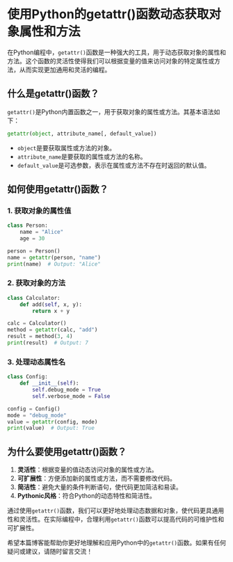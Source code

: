 # 使用Python的getattr()函数动态获取对象属性和方法

在Python编程中，`getattr()`函数是一种强大的工具，用于动态获取对象的属性和方法。这个函数的灵活性使得我们可以根据变量的值来访问对象的特定属性或方法，从而实现更加通用和灵活的编程。

## 什么是getattr()函数？

`getattr()`是Python内置函数之一，用于获取对象的属性或方法。其基本语法如下：

```python
getattr(object, attribute_name[, default_value])
```

- `object`是要获取属性或方法的对象。
- `attribute_name`是要获取的属性或方法的名称。
- `default_value`是可选参数，表示在属性或方法不存在时返回的默认值。

## 如何使用getattr()函数？

### 1. 获取对象的属性值

```python
class Person:
    name = "Alice"
    age = 30

person = Person()
name = getattr(person, "name")
print(name)  # Output: "Alice"
```

### 2. 获取对象的方法

```python
class Calculator:
    def add(self, x, y):
        return x + y

calc = Calculator()
method = getattr(calc, "add")
result = method(3, 4)
print(result)  # Output: 7
```

### 3. 处理动态属性名

```python
class Config:
    def __init__(self):
        self.debug_mode = True
        self.verbose_mode = False

config = Config()
mode = "debug_mode"
value = getattr(config, mode)
print(value)  # Output: True
```

## 为什么要使用getattr()函数？

1. **灵活性**：根据变量的值动态访问对象的属性或方法。
2. **可扩展性**：方便添加新的属性或方法，而不需要修改代码。
3. **简洁性**：避免大量的条件判断语句，使代码更加简洁和易读。
4. **Pythonic风格**：符合Python的动态特性和简洁性。

通过使用`getattr()`函数，我们可以更好地处理动态数据和对象，使代码更具通用性和灵活性。在实际编程中，合理利用`getattr()`函数可以提高代码的可维护性和可扩展性。

希望本篇博客能帮助你更好地理解和应用Python中的`getattr()`函数。如果有任何疑问或建议，请随时留言交流！